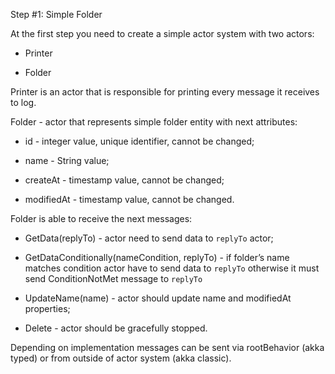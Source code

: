 Step #1: Simple Folder

At the first step you need to create a simple actor system with two actors:

- Printer

- Folder

Printer is an actor that is responsible for printing every message it receives to log.

Folder - actor that represents simple folder entity with next attributes:

- id - integer value, unique identifier, cannot be changed;

- name - String value;

- createAt - timestamp value, cannot be changed;

- modifiedAt - timestamp value, cannot be changed.

Folder is able to receive the next messages:

- GetData(replyTo) - actor need to send data to `replyTo` actor;

- GetDataConditionally(nameCondition, replyTo) - if folder’s name matches condition actor have to send data to `replyTo` otherwise it must send ConditionNotMet message to `replyTo`

- UpdateName(name) - actor should update name and modifiedAt properties;

- Delete - actor should be gracefully stopped.

Depending on implementation messages can be sent via rootBehavior (akka typed) or from outside of actor system (akka classic).
